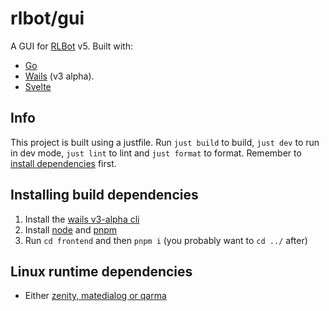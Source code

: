 # rlbot/gui

A GUI for [RLBot](https://rlbot.org) v5. Built with:

* [Go](https://golang.org)
* [Wails](https://v3alpha.wails.io) (v3 alpha).
* [Svelte](https://svelte.dev)

## Info

This project is built using a justfile. Run `just build` to build, `just dev` to run in dev mode,
`just lint` to lint and `just format` to format. Remember to
[install dependencies](#Installing-build-dependencies) first.

## Installing build dependencies

1. Install the [wails v3-alpha cli](https://v3alpha.wails.io/getting-started/installation/)
2. Install [node](https://nodejs.org/en) and [pnpm](https://pnpm.io/installation)
3. Run `cd frontend` and then `pnpm i` (you probably want to `cd ../` after)

## Linux runtime dependencies

* Either [zenity, matedialog or qarma](https://github.com/ncruces/zenity?tab=readme-ov-file#benefits-of-the-go-package)
